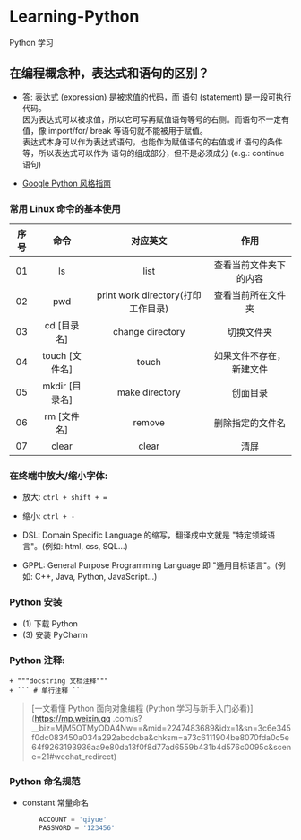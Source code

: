 # Learning-Python
 Python 学习

 
## 在编程概念种，表达式和语句的区别？ 
- 答: 表达式 (expression) 是被求值的代码，而 语句 (statement) 是一段可执行代码。<br/>
     因为表达式可以被求值，所以它可写再赋值语句等号的右侧。而语句不一定有值，像 import/for/
     break 等语句就不能被用于赋值。<br/>
     表达式本身可以作为表达式语句，也能作为赋值语句的右值或 if 语句的条件等，所以表达式可以作为
     语句的组成部分，但不是必须成分 (e.g.: continue 语句)


- [Google Python 风格指南](https://zh-google-styleguide.readthedocs.io/en/latest/google-python-styleguide/)

### 常用 Linux 命令的基本使用
| 序号 | 命令 | 对应英文 | 作用 |
|:----:|:----:|:----:|:----:|
| 01 | ls | list | 查看当前文件夹下的内容 |
| 02 | pwd | print work directory(打印工作目录) | 查看当前所在文件夹 |
| 03 | cd [目录名] | change directory | 切换文件夹 |
| 04 | touch [文件名] | touch | 如果文件不存在，新建文件 |
| 05 | mkdir [目录名] | make directory | 创面目录 |
| 06 | rm [文件名] | remove | 删除指定的文件名 |
| 07 | clear | clear | 清屏 |


### 在终端中放大/缩小字体:
- 放大: `ctrl + shift + =`
- 缩小: `ctrl + -`

- DSL: Domain Specific Language 的缩写，翻译成中文就是 "特定领域语言"。(例如: html, css, SQL...)
- GPPL: General Purpose Programming Language 即 "通用目标语言"。(例如: C++, Java, Python, JavaScript...)


### Python 安装
- (1) 下载 Python 
- (3) 安装 PyCharm


### Python 注释: 
    + """docstring 文档注释"""
    + ``` # 单行注释 ```

> [一文看懂 Python 面向对象编程 (Python 学习与新手入门必看)](https://mp.weixin.qq
.com/s?__biz=MjM5OTMyODA4Nw==&mid=2247483689&idx=1&sn=3c6e345f0dc083450a034a292abcdcba&chksm=a73c6111904be8070fda0c5e64f9263193936aa9e80da13f0f8d77ad6559b431b4d576c0095c&scene=21#wechat_redirect)

### Python 命名规范
 - constant 常量命名      
    ```python
        ACCOUNT = 'qiyue'    
        PASSWORD = '123456'
    ```  
